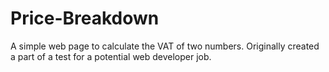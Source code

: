 # Price-Breakdown
A simple web page to calculate the VAT of two numbers. Originally created a part of a test for a potential web developer job.